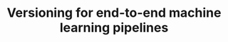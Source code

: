 ---
title: 'Versioning for end-to-end machine learning pipelines' 
acronym: VML
type: AL
webpage: 'https://doi.org/10.1145/3076246.3076248' 
---